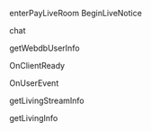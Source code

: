 enterPayLiveRoom  BeginLiveNotice

chat

getWebdbUserInfo

OnClientReady

OnUserEvent

getLivingStreamInfo

















getLivingInfo